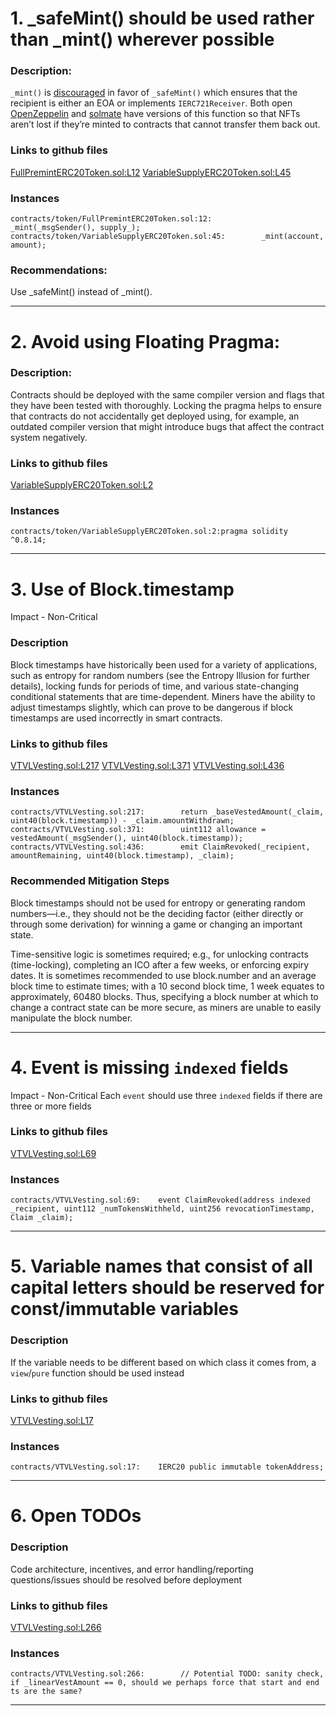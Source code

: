 # 1. _safeMint() should be used rather than _mint() wherever possible
### Description:
`_mint()` is [discouraged](https://github.com/OpenZeppelin/openzeppelin-contracts/blob/d4d8d2ed9798cc3383912a23b5e8d5cb602f7d4b/contracts/token/ERC721/ERC721.sol#L271) in favor of `_safeMint()` which ensures that the recipient is either an EOA or implements `IERC721Receiver`. Both open [OpenZeppelin](https://github.com/OpenZeppelin/openzeppelin-contracts/blob/d4d8d2ed9798cc3383912a23b5e8d5cb602f7d4b/contracts/token/ERC721/ERC721.sol#L238-L250) and [solmate](https://github.com/Rari-Capital/solmate/blob/4eaf6b68202e36f67cab379768ac6be304c8ebde/src/tokens/ERC721.sol#L180) have versions of this function so that NFTs aren’t lost if they’re minted to contracts that cannot transfer them back out.
### Links to github files
[FullPremintERC20Token.sol:L12](https://github.com/code-423n4/2022-09-vtvl/blob/f68b7f3e61dad0d873b5b5a1e8126b839afeab5f/contracts/token/FullPremintERC20Token.sol#L12)
[VariableSupplyERC20Token.sol:L45](https://github.com/code-423n4/2022-09-vtvl/blob/f68b7f3e61dad0d873b5b5a1e8126b839afeab5f/contracts/token/VariableSupplyERC20Token.sol#L45)
### Instances
```
contracts/token/FullPremintERC20Token.sol:12:        _mint(_msgSender(), supply_);
contracts/token/VariableSupplyERC20Token.sol:45:        _mint(account, amount);

```
### Recommendations:
Use _safeMint() instead of _mint().

----
# 2. Avoid using Floating Pragma:
### Description:
Contracts should be deployed with the same compiler version and flags that they have been tested with thoroughly. Locking the pragma helps to ensure that contracts do not accidentally get deployed using, for example, an outdated compiler version that might introduce bugs that affect the contract system negatively.
### Links to github files
[VariableSupplyERC20Token.sol:L2](https://github.com/code-423n4/2022-09-vtvl/blob/f68b7f3e61dad0d873b5b5a1e8126b839afeab5f/contracts/token/VariableSupplyERC20Token.sol#L2)
### Instances
```
contracts/token/VariableSupplyERC20Token.sol:2:pragma solidity ^0.8.14;
```
----
# 3. Use of Block.timestamp
Impact - Non-Critical
### Description
Block timestamps have historically been used for a variety of applications, such as entropy for random numbers (see the Entropy Illusion for further details), locking funds for periods of time, and various state-changing conditional statements that are time-dependent. Miners have the ability to adjust timestamps slightly, which can prove to be dangerous if block timestamps are used incorrectly in smart contracts.
### Links to github files
[VTVLVesting.sol:L217](https://github.com/code-423n4/2022-09-vtvl/blob/f68b7f3e61dad0d873b5b5a1e8126b839afeab5f/contracts/VTVLVesting.sol#L217)
[VTVLVesting.sol:L371](https://github.com/code-423n4/2022-09-vtvl/blob/f68b7f3e61dad0d873b5b5a1e8126b839afeab5f/contracts/VTVLVesting.sol#L371)
[VTVLVesting.sol:L436](https://github.com/code-423n4/2022-09-vtvl/blob/f68b7f3e61dad0d873b5b5a1e8126b839afeab5f/contracts/VTVLVesting.sol#L436)
### Instances
```
contracts/VTVLVesting.sol:217:        return _baseVestedAmount(_claim, uint40(block.timestamp)) - _claim.amountWithdrawn;
contracts/VTVLVesting.sol:371:        uint112 allowance = vestedAmount(_msgSender(), uint40(block.timestamp));
contracts/VTVLVesting.sol:436:        emit ClaimRevoked(_recipient, amountRemaining, uint40(block.timestamp), _claim);
```
### Recommended Mitigation Steps

Block timestamps should not be used for entropy or generating random numbers—i.e., they should not be the deciding factor (either directly or through some derivation) for winning a game or changing an important state.

Time-sensitive logic is sometimes required; e.g., for unlocking contracts (time-locking), completing an ICO after a few weeks, or enforcing expiry dates. It is sometimes recommended to use block.number and an average block time to estimate times; with a 10 second block time, 1 week equates to approximately, 60480 blocks. Thus, specifying a block number at which to change a contract state can be more secure, as miners are unable to easily manipulate the block number.

----
# 4. Event is missing `indexed` fields
Impact - Non-Critical
Each `event` should use three `indexed` fields if there are three or more fields
### Links to github files
[VTVLVesting.sol:L69](https://github.com/code-423n4/2022-09-vtvl/blob/f68b7f3e61dad0d873b5b5a1e8126b839afeab5f/contracts/VTVLVesting.sol#L69)
### Instances
```
contracts/VTVLVesting.sol:69:    event ClaimRevoked(address indexed _recipient, uint112 _numTokensWithheld, uint256 revocationTimestamp, Claim _claim);
```
----
# 5. Variable names that consist of all capital letters should be reserved for const/immutable variables
### Description
If the variable needs to be different based on which class it comes from, a `view`/`pure` function should be used instead
### Links to github files
[VTVLVesting.sol:L17](https://github.com/code-423n4/2022-09-vtvl/blob/f68b7f3e61dad0d873b5b5a1e8126b839afeab5f/contracts/VTVLVesting.sol#L17)
### Instances
```
contracts/VTVLVesting.sol:17:    IERC20 public immutable tokenAddress;
```
----
# 6. Open TODOs
### Description
Code architecture, incentives, and error handling/reporting questions/issues should be resolved before deployment
### Links to github files
[VTVLVesting.sol:L266](https://github.com/code-423n4/2022-09-vtvl/blob/f68b7f3e61dad0d873b5b5a1e8126b839afeab5f/contracts/VTVLVesting.sol#L266)
### Instances
```
contracts/VTVLVesting.sol:266:        // Potential TODO: sanity check, if _linearVestAmount == 0, should we perhaps force that start and end ts are the same?
```
----